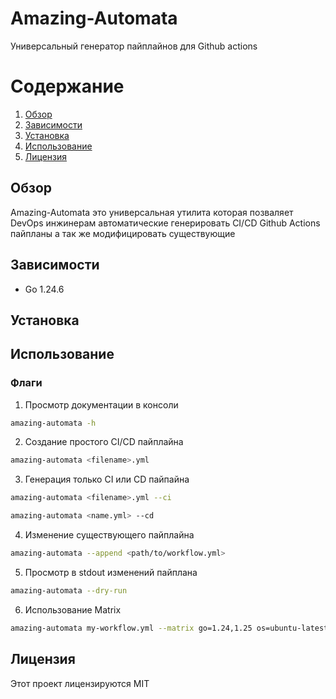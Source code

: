 # Amazing-Automata
Универсальный генератор пайплайнов для Github actions

# Содержание
1. [Обзор](#обзор)
2. [Зависимости](#зависимости)
3. [Установка](#установка)
4. [Использование](#использование)
5. [Лицензия](#лицензия)

## Обзор
Amazing-Automata это универсальная утилита которая позваляет DevOps инжинерам автоматические генерировать CI/CD Github Actions пайпланы а так же модифицировать существующие

## Зависимости
- Go 1.24.6

## Установка

## Использование
### Флаги
1. Просмотр документации в консоли
```bash
amazing-automata -h
```
2. Создание простого CI/CD пайплайна
```bash
amazing-automata <filename>.yml
```
3. Генерация только CI или CD пайпайна
```bash
amazing-automata <filename>.yml --ci
```
```bash
amazing-automata <name.yml> --cd
```
4. Изменение существующего пайплайна
```bash
amazing-automata --append <path/to/workflow.yml>
```
5. Просмотр в stdout изменений пайплана
```bash
amazing-automata --dry-run 
```
6. Использование Matrix
```bash
amazing-automata my-workflow.yml --matrix go=1.24,1.25 os=ubuntu-latest,macos-latest
```
## Лицензия
Этот проект лицензируются MIT